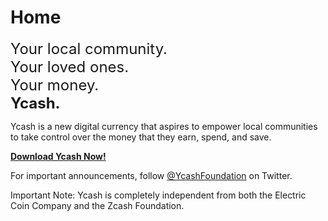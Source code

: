 # Home

<div class="slogan" style="font-size: 18pt;" >
Your local community.<br/>
Your loved ones.<br/>
Your money.<br/>
<b>Ycash.</b><br/>
</div>

Ycash is a new digital currency that aspires to empower local communities to take control over the money that they earn, spend, and save.

[**Download Ycash Now!**](/download)

For important announcements, follow [@YcashFoundation](https://twitter.com/YcashFoundation)
on Twitter.

Important Note: Ycash is completely independent from both the Electric Coin Company and the Zcash Foundation.
